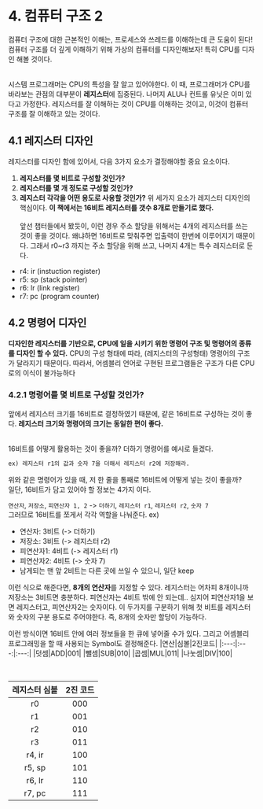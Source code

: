 # 4. 컴퓨터 구조 2
컴퓨터 구조에 대한 근본적인 이해는, 프로세스와 쓰레드를 이해하는데 큰 도움이 된다! 컴퓨터 구조를 더 깊게 이해하기 위해 가상의 컴퓨터를 디자인해보자! 특히 CPU를 디자인 해볼 것이다.

<br> 시스템 프로그래머는 CPU의 특성을 잘 알고 있어야한다. 이 때, 프로그래머가 CPU를 바라보는 관점의 대부분이 **레지스터**에 집중된다. 나머지 ALU나 컨트롤 유닛은 이미 있다고 가정한다. 레지스터를 잘 이해하는 것이 CPU를 이해하는 것이고, 이것이 컴퓨터 구조를 잘 이해하고 있는 것이다.

## 4.1 레지스터 디자인
레지스터를 디자인 함에 있어서, 다음 3가지 요소가 결정해야할 중요 요소이다.
1. **레지스터를 몇 비트로 구성할 것인가?**
2. **레지스터를 몇 개 정도로 구성할 것인가?**
3. **레지스터 각각을 어떤 용도로 사용할 것인가?**
위 세가지 요소가 레지스터 디자인의 핵심이다. **이 책에서는 16비트 레지스터를 갯수 8개로 만들기로 했다.**
<br> <br>
앞선 챕터들에서 봤듯이, 이런 경우 주소 할당을 위해서는 4개의 레지스터를 쓰는 것이 좋을 것이다. 왜냐하면 16비트로 맞춰주면 입출력이 한번에 이루어지기 때문이다. 그래서 r0~r3 까지는 주소 할당을 위해 쓰고, 나머지 4개는 특수 레지스터로 둔다.
- r4: ir (instuction register)
- r5: sp (stack pointer)
- r6: lr (link register)
- r7: pc (program counter)

## 4.2 명령어 디자인
**디자인한 레지스터를 기반으로, CPU에 일을 시키기 위한 명령어 구조 및 명령어의 종류를 디자인 할 수 있다.** CPU의 구성 형태에 따라, (레지스터의 구성형태) 명령어의 구조가 달라지기 때문이다. 따라서, 어셈블리 언어로 구현된 프로그램들은 구조가 다른 CPU로의 이식이 불가능하다

### 4.2.1 명령어를 몇 비트로 구성할 것인가?
앞에서 레지스터 크기를 16비트로 결정하였기 때문에, 같은 16비트로 구성하는 것이 좋다. **레지스터 크기와 명령어의 크기는 동일한 편이 좋다.** <br> <br>

16비트를 어떻게 활용하는 것이 좋을까? 더하기 명령어를 예시로 들겠다.
```markdown
ex) 레지스터 r1의 값과 숫자 7을 더해서 레지스터 r2에 저장해라.
```
위와 같은 명령어가 있을 때, 저 한 줄을 통째로 16비트에 어떻게 넣는 것이 좋을까? <br> 일단, 16비트가 담고 있어야 할 정보는 4가지 이다. <br>

`연산자`, `저장소`, `피연산자 1, 2` -> `더하기`, `레지스터 r1`, `레지스터 r2`, `숫자 7` <br> 그러므로 16비트를 쪼게서 각각 역할을 나눠준다.
ex)
- 연산자: 3비트 (-> 더하기)
- 저장소: 3비트 (-> 레지스터 r2)
- 피연산자1: 4비트 (-> 레지스터 r1)
- 피연산자2: 4비트 (-> 숫자 7)
- 남게되는 맨 앞 2비트는 다른 곳에 쓰일 수 있으니, 일단 keep

이런 식으로 해준다면, **8개의 연산자**를 지정할 수 있다. 레지스터는 어차피 8개이니까 저장소는 3비트면 충분하다. 피연산자는 4비트 밖에 안 되는데.. 심지어 피연산자1을 보면 레지스터고, 피연산자2는 숫자이다. 이 두가지를 구분하기 위해 첫 비트를 레지스터와 숫자의 구분 용도로 주어야한다. 즉, 8개의 숫자만 할당이 가능하다. <br> 

이런 방식이면 16비트 안에 여러 정보들을 한 큐에 넣어줄 수가 있다. 그리고 어셈블리 프로그래밍을 할 때 사용되는 Symbol도 결정해준다.
|연산|심볼|2진코드|
|:---:|:---:|:---:|
|덧셈|ADD|001|
|뺄셈|SUB|010|
|곱셈|MUL|011|
|나눗셈|DIV|100|

<br>

|레지스터 심볼|2진 코드|
|:---:|:---:|
|r0|000|
|r1|001|
|r2|010|
|r3|011|
|r4, ir|100|
|r5, sp|101|
|r6, lr|110|
|r7, pc|111|
